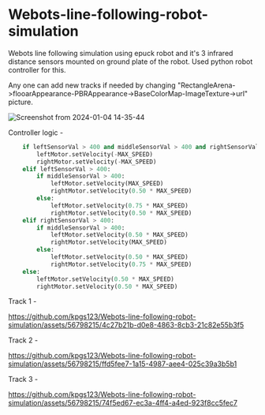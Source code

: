 # Webots-line-following-robot-simulation
Webots line following simulation using epuck robot and it's 3 infrared distance sensors mounted on ground plate of the robot.
Used python robot controller for this.

Any one can add new tracks if needed by changing "RectangleArena->flooarAppearance-PBRAppearance->BaseColorMap-ImageTexture->url" picture.

![Screenshot from 2024-01-04 14-35-44](https://github.com/kpgs123/Webots-line-following-robot-simulation/assets/56798215/5419e40c-ebee-471d-a9b6-ccba2946b3ff)

Controller logic - 

```python
    if leftSensorVal > 400 and middleSensorVal > 400 and rightSensorVal > 400:
        leftMotor.setVelocity(-MAX_SPEED)
        rightMotor.setVelocity(-MAX_SPEED)
    elif leftSensorVal > 400:
        if middleSensorVal > 400:
            leftMotor.setVelocity(MAX_SPEED)
            rightMotor.setVelocity(0.50 * MAX_SPEED)
        else:
            leftMotor.setVelocity(0.75 * MAX_SPEED)
            rightMotor.setVelocity(0.50 * MAX_SPEED)
    elif rightSensorVal > 400:
        if middleSensorVal > 400:
            leftMotor.setVelocity(0.50 * MAX_SPEED)
            rightMotor.setVelocity(MAX_SPEED)
        else:
            leftMotor.setVelocity(0.50 * MAX_SPEED)
            rightMotor.setVelocity(0.75 * MAX_SPEED)
    else:
        leftMotor.setVelocity(0.50 * MAX_SPEED)
        rightMotor.setVelocity(0.50 * MAX_SPEED)
```


Track 1 -

https://github.com/kpgs123/Webots-line-following-robot-simulation/assets/56798215/4c27b21b-d0e8-4863-8cb3-21c82e55b3f5

Track 2 - 

https://github.com/kpgs123/Webots-line-following-robot-simulation/assets/56798215/ffd5fee7-1a15-4987-aee4-025c39a3b5b1

Track 3 -

https://github.com/kpgs123/Webots-line-following-robot-simulation/assets/56798215/74f5ed67-ec3a-4ff4-a4ed-923f8cc5fec7

